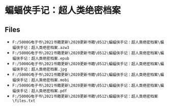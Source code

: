# 蝙蝠侠手记：超人类绝密档案

## Files

- `F:/5000G电子书\2021书籍更新\2020更新书籍\0512\蝙蝠侠手记：超人类绝密档案\蝙蝠侠手记：超人类绝密档案.azw3`
- `F:/5000G电子书\2021书籍更新\2020更新书籍\0512\蝙蝠侠手记：超人类绝密档案\蝙蝠侠手记：超人类绝密档案.epub`
- `F:/5000G电子书\2021书籍更新\2020更新书籍\0512\蝙蝠侠手记：超人类绝密档案\蝙蝠侠手记：超人类绝密档案.jpg`
- `F:/5000G电子书\2021书籍更新\2020更新书籍\0512\蝙蝠侠手记：超人类绝密档案\蝙蝠侠手记：超人类绝密档案.mobi`
- `F:/5000G电子书\2021书籍更新\2020更新书籍\0512\蝙蝠侠手记：超人类绝密档案\蝙蝠侠手记：超人类绝密档案.pdf`
- `F:/5000G电子书\2021书籍更新\2020更新书籍\0512\蝙蝠侠手记：超人类绝密档案\files.txt`

